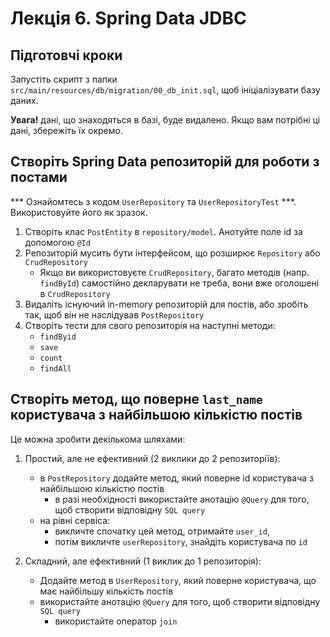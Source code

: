 # Лекція 6. Spring Data JDBC

## Підготовчі кроки

Запустіть скрипт з папки `src/main/resources/db/migration/00_db_init.sql`, щоб ініціалізувати базу даних.

**Увага!** дані, що знаходяться в базі, буде видалено. Якщо вам потрібні ці дані, збережіть їх окремо.

## Створіть Spring Data репозиторій для роботи з постами

*** Ознайомтесь з кодом `UserRepository` та `UserRepositoryTest` ***. Використовуйте його як зразок.

1. Створіть клас `PostEntity` в `repository/model`. Анотуйте поле id за допомогою `@Id`
2. Репозиторій мусить бути інтерфейсом, що розширює `Repository` або `CrudRepository`
   * Якщо ви використовуєте `CrudRepository`, багато методів (напр. `findById`) самостійно декларувати не треба, вони
    вже оголошені в `CrudRepository`
3. Видаліть існуючий in-memory репозиторій для постів, або зробіть так, щоб він не наслідував `PostRepository` 
4. Створіть тести для свого репозиторія на наступні методи:
   * `findByid`
   * `save`
   * `count`
   * `findAll`

## Створіть метод, що поверне `last_name` користувача з найбільшою кількістю постів

Це можна зробити декількома шляхами:
1. Простий, але не ефективний (2 виклики до 2 репозиторіїв):
   * в `PostRepository` додайте метод, який поверне id користувача з найбільшою кількістю постів
     * в разі необхідності використайте анотацію `@Query` для того, щоб створити відповідну `SQL query`
   * на рівні сервіса:
     * викличте спочатку цей метод, отримайте `user_id`, 
     * потім викличте `userRepository`, знайдіть користувача по `id`

2. Складний, але ефективний (1 виклик до 1 репозиторія):
   * Додайте метод в `UserRepository`, який поверне користувача, що має найбільшу кількість постів
   * використайте анотацію `@Query` для того, щоб створити відповідну `SQL query`
     * використайте оператор `join`
